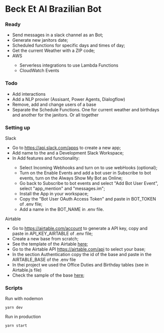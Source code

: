 <h1>Beck Et Al Brazilian Bot</h1>

<h3>Ready</h3>
<ul>
    <li>Send messages in a slack channel as an Bot;</li>
    <li>Generate new janitors date;</li>
    <li>Scheduled functions for specific days and times of day;</li>
    <li>Get the current Weather with a ZIP code;</li>
    <li>AWS</li>
    <ul>
    <li>Serverless integrations to use Lambda Functions</li>
    <li>CloudWatch Events</li>
    </ul>
</ul>

<h3>Todo</h3>
<ul>
    <li>Add interactions</li>
    <li>Add a NLP provier (Assisant, Power Agents, Dialogflow)</li>
    <li>Remove, add and change users of a base</li>
    <li>Separate the Schedule Functions. One for current weather and birthdays and another for the janitors. Or all together</li>
</ul>

<h3>Setting up</h3>
<p>Slack</p>
<ul>
    <li>Go to <a href="https://api.slack.com/apps" target="_blank">https://api.slack.com/apps</a> to create a new app;</li>
    <li>Add name to the and a Development Slack Workspace;</li>
    <li>In Add features and functionality:</li>
    <ul>
        <li>Select Incoming Webhooks and turn on to use webHooks (optional);</li>
        <li>Turn on the Enable Events and add a bot user in Subscribe to bot events, turn on the Always Show My Bot as Online;</li>
        <li>Go back to Subscribe to bot events and select "Add Bot User Event", select "app_mention" and "messages.im";</li>
        <li>Install the App in your workspace;</li>
        <li>Copy the "Bot User OAuth Access Token" and paste in BOT_TOKEN of .env file;</li>
        <li>Add a name in the BOT_NAME in .env file.</li>
    </ul>
</ul>

<p>Airtable</p>
<ul>
    <li>Go to <a href="https://airtable.com/account" target="_blank">https://airtable.com/account</a> to generate a API key, copy and paste in API_KEY_AIRTABLE of .env file;</li>
    <li>Create a new base from scratch;</li>
    <li>See the template of the Airtable <a href="https://airtable.com/invite/l?inviteId=invSBH17Cr8bRJifH&inviteToken=30b3e74bb212cd8c6f4245549c0928167758ca01f32b55769fdc0d275154e45d" target="_blank">here</a>;</li>
    <li>Go to the Airtable API <a href="https://airtable.com/api" target="_blank">https://airtable.com/api</a> to select your base;</li>
    <li>In the section Authentication copy the id of the base and paste in the AIRTABLE_BASE of the .env file</li>
    <li>In thei project we used the Office Duties and Birthday tables (see in Airtable.js file)</li>
    <li>Check the sample of the base <a href="https://airtable.com/invite/l?inviteId=invSBH17Cr8bRJifH&inviteToken=30b3e74bb212cd8c6f4245549c0928167758ca01f32b55769fdc0d275154e45d" target="_blank">here</a>;</li>
</ul>

<h3>Scripts</h3>

<p>Run with nodemon</p>

```
yarn dev
```

<p>Run in production</p>

```
yarn start
```